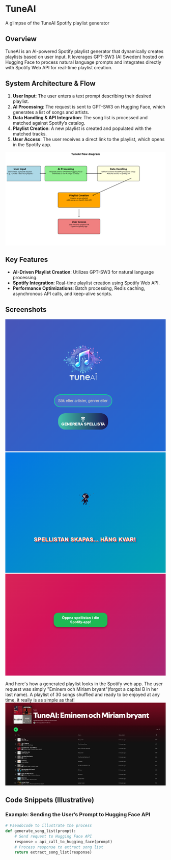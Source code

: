# TuneAI
A glimpse of the TuneAI Spotify playlist generator

## Overview
TuneAI is an AI-powered Spotify playlist generator that dynamically creates playlists based on user input. 
It leverages GPT-SW3 (AI Sweden) hosted on Hugging Face to process natural language prompts and integrates directly with Spotify Web API for real-time playlist creation.

## System Architecture & Flow
1. **User Input**: The user enters a text prompt describing their desired playlist.
2. **AI Processing**: The request is sent to GPT-SW3 on Hugging Face, which generates a list of songs and artists.
3. **Data Handling & API Integration**: The song list is processed and matched against Spotify’s catalog.
4. **Playlist Creation**: A new playlist is created and populated with the matched tracks.
5. **User Access**: The user receives a direct link to the playlist, which opens in the Spotify app.

![System Architecture Diagram](docs/flow.png)

## Key Features
- **AI-Driven Playlist Creation**: Utilizes GPT-SW3 for natural language processing.
- **Spotify Integration**: Real-time playlist creation using Spotify Web API.
- **Performance Optimizations**: Batch processing, Redis caching, asynchronous API calls, and keep-alive scripts.

## Screenshots
![App Interface](screenshots/startsida.png)
![Generating...](screenshots/generating.png)
![Done](screenshots/klart.png)

And here's how a generated playlist looks in the Spotify web app. The user request was simply "Eminem och Miriam bryant"(forgot a capital B in her last name). 
A playlist of 30 songs shuffled and ready to be enjoyed at any time, it really is as simple as that! 
![Spotify](screenshots/spotify.png)

## Code Snippets (Illustrative)
### Example: Sending the User’s Prompt to Hugging Face API
```python
# Pseudocode to illustrate the process
def generate_song_list(prompt):
    # Send request to Hugging Face API
    response = api_call_to_hugging_face(prompt)
    # Process response to extract song list
    return extract_song_list(response)
